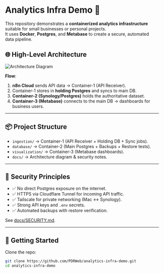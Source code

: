 # Analytics Infra Demo 🚀

This repository demonstrates a **containerized analytics infrastructure** suitable for small businesses or personal projects.  
It uses **Docker**, **Postgres**, and **Metabase** to create a secure, automated data pipeline.

## 🌐 High-Level Architecture

![Architecture Diagram](docs/architecture.png)

**Flow**:

1. **n8n Cloud** sends API data → Container-1 (API Receiver).
2. Container-1 stores in **holding Postgres** and syncs to main DB.
3. **Container-2 (Synology/Postgres)** holds the authoritative dataset.
4. **Container-3 (Metabase)** connects to the main DB → dashboards for business users.

---

## 📦 Project Structure

- `ingestion/` → Container-1 (API Receiver + Holding DB + Sync jobs).
- `database/` → Container-2 (Main Postgres + Backups + Restore tests).
- `visualization/` → Container-3 (Metabase dashboards).
- `docs/` → Architecture diagram & security notes.

---

## 🔐 Security Principles

- ✅ No direct Postgres exposure on the internet.  
- ✅ HTTPS via Cloudflare Tunnel for incoming API traffic.  
- ✅ Tailscale for private networking (Mac ↔ Synology).  
- ✅ Strong API keys and `.env` secrets.  
- ✅ Automated backups with restore verification.  

See [docs/SECURITY.md](docs/SECURITY.md).

---

## 🚀 Getting Started

Clone the repo:

```bash
git clone https://github.com/PDRWeb/analytics-infra-demo.git
cd analytics-infra-demo

